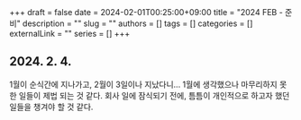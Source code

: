 +++ 
draft = false
date = 2024-02-01T00:25:00+09:00
title = "2024 FEB - 준비"
description = ""
slug = ""
authors = []
tags = []
categories = []
externalLink = ""
series = []
+++

## 2024. 2. 4.
1월이 순식간에 지나가고, 2월이 3일이나 지났다니...
1월에 생각했으나 마무리하지 못한 일들이 제법 되는 것 같다.
회사 일에 잠식되기 전에, 틈틈이 개인적으로 하고자 했던 일들을 챙겨야 할 것 같다.


